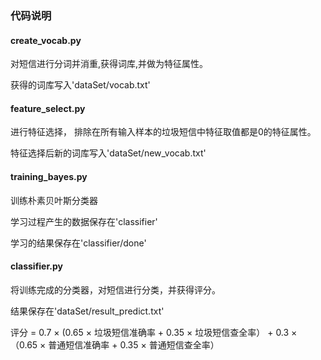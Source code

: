 ### **代码说明**
#### **create_vocab.py**
对短信进行分词并消重,获得词库,并做为特征属性。

获得的词库写入'dataSet/vocab.txt'

#### **feature_select.py**
进行特征选择， 排除在所有输入样本的垃圾短信中特征取值都是0的特征属性。

特征选择后新的词库写入'dataSet/new_vocab.txt'

#### **training_bayes.py**
训练朴素贝叶斯分类器

学习过程产生的数据保存在'classifier'

学习的结果保存在'classifier/done'

#### **classifier.py**
将训练完成的分类器，对短信进行分类，并获得评分。

结果保存在'dataSet/result_predict.txt'

评分 = 0.7 × (0.65 × 垃圾短信准确率 + 0.35 × 垃圾短信查全率） + 0.3 × （0.65 × 普通短信准确率 + 0.35 × 普通短信查全率）

